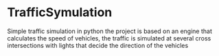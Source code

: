 # TrafficSymulation
Simple traffic simulation in python
the project is based on an engine that calculates
the speed of vehicles, the traffic is simulated
at several cross intersections with lights that
decide the direction of the vehicles
